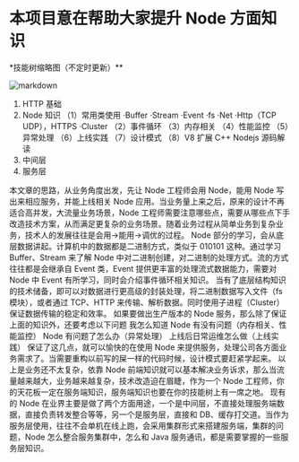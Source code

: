 # 本项目意在帮助大家提升 Node 方面知识

\*技能树缩略图（不定时更新）\*\*

![markdown](http://assets.processon.com/chart_image/5d5b647de4b0869fa41aa469.png "markdown")

1.  HTTP 基础
2.  Node 知识
    （1）常用类使用
    ·Buffer
    ·Stream
    ·Event
    ·fs
    ·Net
    ·Http（TCP UDP），HTTPS
    ·Cluster
    （2）事件循环
    （3）内存相关
    （4）性能监控
    （5）异常处理
    （6）上线实践
    （7）设计模式
    （8）V8 扩展 C++ Nodejs 源码解读
3.  中间层
4.  服务层

本文章的思路，从业务角度出发，先让 Node 工程师会用 Node，能用 Node 写出来相应服务，并能上线相关 Node 应用。当业务量上来之后，原来的设计不再适合高并发，大流量业务场景，Node 工程师需要注意哪些点，需要从哪些点下手改造技术方案，从而满足更复杂的业务场景。随着业务过程从简单业务到复杂业务，技术人的发展往往是会用->能用->调优的过程。
Node 部分的学习，会从底层数据讲起。计算机中的数据都是二进制方式，类似于 010101 这种。通过学习 Buffer、Stream 来了解 Node 中对二进制创建，对二进制的处理方式。流的方式往往都是会继承自 Event 类，Event 提供更丰富的处理流式数据能力，需要对 Node 中 Event 有所学习，同时会介绍事件循环相关知识。
当有了底层结构知识的技术储备，即可以对数据进行更高级的封装处理，将二进制数据写入文件（fs 模块），或者通过 TCP、HTTP 来传输、解析数据。同时使用子进程（Cluster）保证数据传输的稳定和效率。
如果要做出生产版本的 Node 服务，那么除了保证上面的知识外，还要考虑以下问题
我怎么知道 Node 有没有问题（内存相关、性能监控）
Node 有问题了怎么办（异常处理）
上线后日常运维怎么做（上线实践）
保证了这几点，就可以愉快的在使用 Node 来提供服务，处理公司各方面业务需求了。当需要重构以前写的屎一样的代码时候，设计模式要赶紧学起来。
以上是业务还不太复杂，依靠 Node 前端知识就可以基本解决业务诉求，那么当流量越来越大，业务越来越复杂，技术改造迫在眉睫，作为一个 Node 工程师，你的天花板一定在服务端知识，服务端知识也要在你的技能树上有一席之地。
现有的 Node 在业界主要是做了两个方面用途，一个是中间层，不直接处理服务端数据，直接负责转发整合等等，另一个是服务层，直接和 DB、缓存打交道。当作为服务层使用，往往不会单机在线上跑，会采用集群形式来搭建服务端，集群的问题，Node 怎么整合服务集群中，怎么和 Java 服务通讯，都是需要掌握的一些服务层知识。
